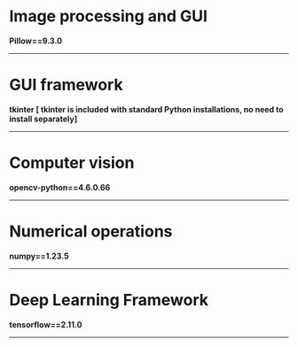 <h1><b></b>Image processing and GUI</b> </h1>

<b>Pillow==9.3.0</b>

<hr></hr>
<h1><b>GUI framework</b></h1>
<b>tkinter  [ tkinter is included with standard Python installations, no need to install separately]</b>

<hr></hr>

<h1><b>Computer vision</b></h1>
<b>opencv-python==4.6.0.66</b>

<hr></hr>

<h1><b>Numerical operations</b></h1>
<b>numpy==1.23.5</b>

<hr></hr>
<h1><b>Deep Learning Framework</b></h1>
<b>tensorflow==2.11.0</b>


<hr></hr>


